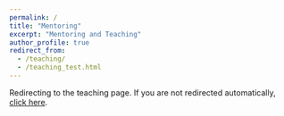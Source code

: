 ```yaml
---
permalink: /
title: "Mentoring"
excerpt: "Mentoring and Teaching"
author_profile: true
redirect_from: 
  - /teaching/
  - /teaching_test.html
---
```



<!DOCTYPE html>
<html lang="en">
<head>
    <title>Redirecting...</title>
    <script>
        window.location.href = "teaching_test.html";
    </script>
</head>
<body>
    <p>Redirecting to the teaching page. If you are not redirected automatically, <a href="teaching_test.html">click here</a>.</p>
</body>
</html>
